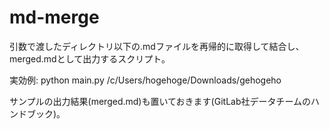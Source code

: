 # md-merge
引数で渡したディレクトリ以下の.mdファイルを再帰的に取得して結合し、merged.mdとして出力するスクリプト。

実効例:  python main.py /c/Users/hogehoge/Downloads/gehogeho

サンプルの出力結果(merged.md)も置いておきます(GitLab社データチームのハンドブック)。
